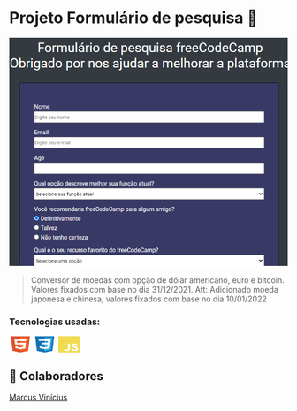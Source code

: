 # Projeto Formulário de pesquisa 🔎


<!---Esses são exemplos. Veja https://shields.io para outras pessoas ou para personalizar este conjunto de escudos. Você pode querer incluir dependências, status do projeto e informações de licença aqui--->


<img src="./assets/formulario-print.png" alt="convertorProject-image">



> Conversor de moedas com opção de dólar americano, euro e bitcoin. Valores fixados com base no dia 31/12/2021. Att: Adicionado moeda japonesa e chinesa, valores fixados com base no dia 10/01/2022

### Tecnologias usadas:
 <img align="center" alt="Marcus-HTML" height="30" width="40" src="https://raw.githubusercontent.com/devicons/devicon/master/icons/html5/html5-original.svg">
   <img align="center" alt="Marcus-CSS" height="30" width="40" src="https://raw.githubusercontent.com/devicons/devicon/master/icons/css3/css3-original.svg">
   <img align="center" alt="Marcus-Js" height="30" width="40" src="https://raw.githubusercontent.com/devicons/devicon/master/icons/javascript/javascript-plain.svg">




## 🤝 Colaboradores

<a href="https://www.linkedin.com/in/marcusviniciusbeghelisantos/" target="_blank">Marcus Vinícius</a>





